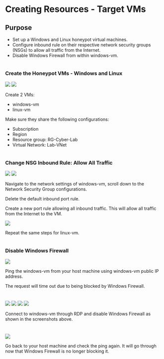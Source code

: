# Creating Resources - Target VMs

<h2>Purpose</h2>

- Set up a Windows and Linux honeypot virtual machines.
- Configure inbound rule on their respective network security groups (NSGs) to allow all traffic from the Internet.
- Disable Windows Firewall from within windows-vm.

#
<h3>Create the Honeypot VMs - Windows and Linux</h3>
<img src="https://raw.githubusercontent.com/melisaaaaaaaaa-er/Creating-Resources-Target-VMS-Images/main/1.png"/>

<img src="https://raw.githubusercontent.com/melisaaaaaaaaa-er/Creating-Resources-Target-VMS-Images/main/2.png"/>

Create 2 VMs:
- windows-vm
- linux-vm

Make sure they share the following configurations:
- Subscription
- Region
- Resource group: RG-Cyber-Lab
- Virtual Network: Lab-VNet

#
<h3>Change NSG Inbound Rule: Allow All Traffic</h3>

<img src="https://raw.githubusercontent.com/melisaaaaaaaaa-er/Creating-Resources-Target-VMS-Images/main/3.png"/>

<img src="https://raw.githubusercontent.com/melisaaaaaaaaa-er/Creating-Resources-Target-VMS-Images/main/4.png"/>

Navigate to the network settings of windows-vm, scroll down to the Network Security Group configurations.

Delete the default inbound port rule.

Create a new port rule allowing all inbound traffic. This will allow all traffic from the Internet to the VM. 

<img src="https://raw.githubusercontent.com/melisaaaaaaaaa-er/Creating-Resources-Target-VMS-Images/main/5.png"/>

Repeat the same steps for linux-vm.

#
<h3>Disable Windows Firewall</h3>

<img src="https://raw.githubusercontent.com/melisaaaaaaaaa-er/Installing-Microsoft-SQL-Server-Images/main/1.png"/>

Ping the windows-vm from your host machine using windows-vm public IP address.

The request will time out due to being blocked by Windows Firewall.

#
<img src="https://raw.githubusercontent.com/melisaaaaaaaaa-er/Installing-Microsoft-SQL-Server-Images/main/2.png"/>

<img src="https://raw.githubusercontent.com/melisaaaaaaaaa-er/Installing-Microsoft-SQL-Server-Images/main/3.png"/>

<img src="https://raw.githubusercontent.com/melisaaaaaaaaa-er/Installing-Microsoft-SQL-Server-Images/main/4.png"/>

<img src="https://raw.githubusercontent.com/melisaaaaaaaaa-er/Installing-Microsoft-SQL-Server-Images/main/5.png"/>

Connect to windows-vm through RDP and disable Windows Firewall as shown in the screenshots above.

#
<img src="https://raw.githubusercontent.com/melisaaaaaaaaa-er/Installing-Microsoft-SQL-Server-Images/main/6.png"/>

Go back to your host machine and check the ping again. It will go through now that Windows Firewall is no longer blocking it.
